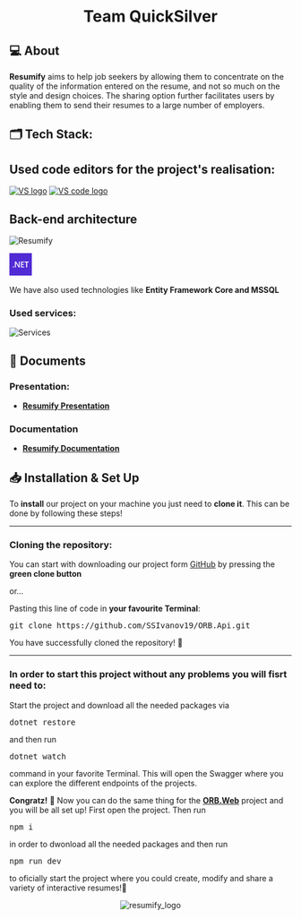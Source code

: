   <h1 align="center">Team QuickSilver</h1>
  


## 💻 About
<p align="left"><b>Resumify</b> aims to help job seekers by allowing them to concentrate on the quality of the information entered on the resume, and not so much on the style and design choices. The sharing option further facilitates users by enabling them to send their resumes to a large number of employers.</p>

## 🗂️ Tech Stack:
### <h2>Used code editors for the project's realisation:</h2>
<p align="left">
    <a href="https://visualstudio.microsoft.com/vs/"><img src="https://img.icons8.com/color/344/visual-studio--v2.png" alt="VS logo" width=48px /></a>
    <a href="https://code.visualstudio.com/"><img src="https://img.icons8.com/color/344/visual-studio-code-2019.png" alt="VS code logo" width=48px /></a>
</p>

### <h2>Back-end architecture</h2>

![Resumify](https://github.com/SSIvanov19/ORB.Api/assets/71072498/124e2e90-9b3d-4a7e-8e14-b7eee7193f42)


<code><img height="40" src="https://raw.githubusercontent.com/github/explore/80688e429a7d4ef2fca1e82350fe8e3517d3494d/topics/dotnet/dotnet.png" alt="dotnet"></code>


We have also used technologies like **Entity Framework Core and MSSQL**

### Used services:
![Services](https://github.com/SSIvanov19/ORB.Api/assets/71072498/c3e31fc8-f5ff-4d70-938c-1bb4ee6a7285)


## 📄 Documents
### Presentation:
- [**Resumify Presentation**](https://www.canva.com/design/DAFpLDgWSdI/B6tjaUtv5kqURjolo7Wwug/edit?utm_content=DAFpLDgWSdI&utm_campaign=designshare&utm_medium=link2&utm_source=sharebutton)
### Documentation
- [**Resumify Documentation**](https://docs.resumify.tech/)

## 📥 Installation & Set Up
<p> To <b>install</b> our project on your machine you just need to <b>clone it</b>. This can be done by following these steps! </p>

<hr>

<h3><B>Cloning the repository:</B></h3>

You can start with downloading our project form [GitHub](https://github.com/SSIvanov19/ORB.Api.git) by pressing the **green clone button**

or...

Pasting this line of code in **your favourite Terminal**:
<pre>git clone https://github.com/SSIvanov19/ORB.Api.git</pre>
<p>You have successfully cloned the repository! 🥳</p>

<hr>

<h3><B>In order to start this project without any problems you will fisrt need to:</B></h3>

Start the project and
download all the needed packages via
<pre>dotnet restore</pre> 
and then run 
<pre>dotnet watch</pre>
command in your favorite Terminal.</li>
This will open the Swagger where you can explore the different endpoints of the projects.

**Congratz!** 🥳 Now you can do the same thing for the **[ORB.Web](https://github.com/ipstoyanov20/ORB.Web.git)** project and you will be all set up!
First open the project. Then run 
<pre>npm i</pre> 
in order to dwonload all the needed packages 
and then run 
<pre>npm run dev</pre>
to oficially start the project where you could create, modify and share a variety of interactive resumes!🌟
<div align="center">
  <img src="https://github.com/ipstoyanov20/ORB.Web/assets/71072498/3644ad49-69b2-417e-8287-9e5c0c0aeab3" alt="resumify_logo" width="500">
</div>


<!-- Security scan triggered at 2025-09-02 00:28:34 -->